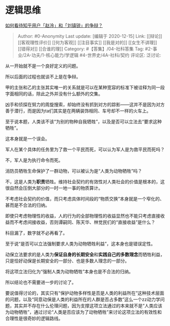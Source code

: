 # 逻辑思维
[如何看待知乎用户「赵泠」和「刘镇锐」的争辩？](https://www.zhihu.com/question/434057970/answer/1624926840)

> Author: #0-Anonymity
> Last update: [编辑于 2020-12-15]
> Link: [[辩论]] [[客观理性评价]] [[何为客观]] [[注目事实]] [[我是对的]] [[女生不讲理]] [[错得对]] [[合谁的理]]
> Category: #【答集】/04-社科答集
> Tag: #2-事业/2A-功夫/1-核心能力/学逻辑 #4-世界史/4A-社科/契约
> 评论区:
> 泛讨论:

从一开始就不是一个良好定义的问题。

所以后面的过程也就谈不上是在争辩。

甲的主张和乙的主张其实唯一的关系就是可以在某种宽容的标准下被诠释为同一段字面相同的话，除此之外并没有什么额外的交集。

凶手和侦探在努力的周旋搜索，却始终没有抓到对方的踪影——这并不是因为对方善于潜行，而是因为ta们其实是在两辆装饰相同、车号却不一样的火车上。

至于说本题，人类该不该“为别的物种自我牺牲”，以及是否可以立法去“要求这种牺牲”。

这本身就是一个误会。

军人在某个具体的任务里为了救一个平民而死，可以认为军人是为救平民而死吗？

不，军人是为执行命令而死。

消防员牺牲生命保护了一群动物，可以被认为是“人类为动物牺牲”吗？

不，这是人类为**职责**牺牲。维持社会契约的有效性对人类社会的价值是根本的，这很自然会压倒大部分的一时一地一事的物质算计。

不考虑社会契约的价值，而只考虑具体时间段的“物质交换”本身就是一个窄化的、甚而是不合法的归纳。

即使只考虑物理性的收益，人的行为的全部物理性的收益显然也不能只考虑直接收益而不考虑间接收益，否则谭嗣同、陈天华、林觉民们的“直接收益”是什么？

科目漏了，数字就不必再看了。

至于说“是否可以立法强制要求人类为动物牺牲利益”，这本身也是错误定性。

动保立法要求的是人类为**保证自身的长期安全**和**实践自己的多数理念**而牺牲利益，只是恰好动保是长期安全的一部分、也是多数人理念的一部分。

将这项立法归化为“强制人类为动物牺牲”本身也是不合法的归纳。

所以结论也不需要进一步的讨论了。

要说值得讨论的，其实只有“保护动物多样性是否是人类的利益所在”这种技术层面的问题，以及“同意动保是人类的利益所在的人群是否占多数”这么一个zz动力学问题，其实并不存在什么伦理问题，因为支撑这项立法通过的本来就不是“人类应该为动物牺牲”，通过讨论“人类是否应该为了动物牺牲”来讨论这项立法的有效性和合理性是很奇妙的逻辑路线。
